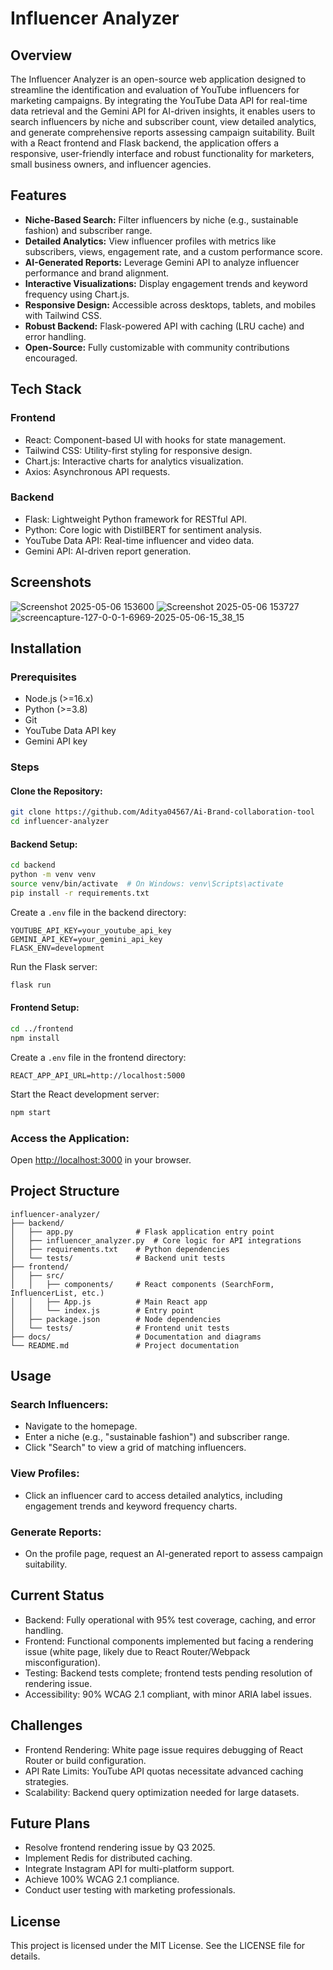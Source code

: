 # Influencer Analyzer



## Overview

The Influencer Analyzer is an open-source web application designed to streamline the identification and evaluation of YouTube influencers for marketing campaigns. By integrating the YouTube Data API for real-time data retrieval and the Gemini API for AI-driven insights, it enables users to search influencers by niche and subscriber count, view detailed analytics, and generate comprehensive reports assessing campaign suitability. Built with a React frontend and Flask backend, the application offers a responsive, user-friendly interface and robust functionality for marketers, small business owners, and influencer agencies.

## Features

- **Niche-Based Search:** Filter influencers by niche (e.g., sustainable fashion) and subscriber range.
- **Detailed Analytics:** View influencer profiles with metrics like subscribers, views, engagement rate, and a custom performance score.
- **AI-Generated Reports:** Leverage Gemini API to analyze influencer performance and brand alignment.
- **Interactive Visualizations:** Display engagement trends and keyword frequency using Chart.js.
- **Responsive Design:** Accessible across desktops, tablets, and mobiles with Tailwind CSS.
- **Robust Backend:** Flask-powered API with caching (LRU cache) and error handling.
- **Open-Source:** Fully customizable with community contributions encouraged.

## Tech Stack

### Frontend

- React: Component-based UI with hooks for state management.
- Tailwind CSS: Utility-first styling for responsive design.
- Chart.js: Interactive charts for analytics visualization.
- Axios: Asynchronous API requests.

### Backend

- Flask: Lightweight Python framework for RESTful API.
- Python: Core logic with DistilBERT for sentiment analysis.
- YouTube Data API: Real-time influencer and video data.
- Gemini API: AI-driven report generation.

## Screenshots
![Screenshot 2025-05-06 153600](https://github.com/user-attachments/assets/cc85f914-a0d7-408a-a812-ae5c9c98f36c)
![Screenshot 2025-05-06 153727](https://github.com/user-attachments/assets/60f3529b-77dd-4f36-9281-96e730064972)
![screencapture-127-0-0-1-6969-2025-05-06-15_38_15](https://github.com/user-attachments/assets/16abc21e-bc3a-49d1-8c36-aebdf8f47141)

## Installation

### Prerequisites

- Node.js (>=16.x)
- Python (>=3.8)
- Git
- YouTube Data API key
- Gemini API key

### Steps

#### Clone the Repository:

```bash
git clone https://github.com/Aditya04567/Ai-Brand-collaboration-tool
cd influencer-analyzer
```

#### Backend Setup:

```bash
cd backend
python -m venv venv
source venv/bin/activate  # On Windows: venv\Scripts\activate
pip install -r requirements.txt
```

Create a `.env` file in the backend directory:

```
YOUTUBE_API_KEY=your_youtube_api_key
GEMINI_API_KEY=your_gemini_api_key
FLASK_ENV=development
```

Run the Flask server:

```bash
flask run
```

#### Frontend Setup:

```bash
cd ../frontend
npm install
```

Create a `.env` file in the frontend directory:

```
REACT_APP_API_URL=http://localhost:5000
```

Start the React development server:

```bash
npm start
```

### Access the Application:

Open [http://localhost:3000](http://localhost:3000) in your browser.

## Project Structure

```
influencer-analyzer/
├── backend/
│   ├── app.py              # Flask application entry point
│   ├── influencer_analyzer.py  # Core logic for API integrations
│   ├── requirements.txt    # Python dependencies
│   └── tests/              # Backend unit tests
├── frontend/
│   ├── src/
│   │   ├── components/     # React components (SearchForm, InfluencerList, etc.)
│   │   ├── App.js          # Main React app
│   │   └── index.js        # Entry point
│   ├── package.json        # Node dependencies
│   └── tests/              # Frontend unit tests
├── docs/                   # Documentation and diagrams
└── README.md               # Project documentation
```

## Usage

### Search Influencers:

- Navigate to the homepage.
- Enter a niche (e.g., "sustainable fashion") and subscriber range.
- Click "Search" to view a grid of matching influencers.

### View Profiles:

- Click an influencer card to access detailed analytics, including engagement trends and keyword frequency charts.

### Generate Reports:

- On the profile page, request an AI-generated report to assess campaign suitability.

## Current Status

- Backend: Fully operational with 95% test coverage, caching, and error handling.
- Frontend: Functional components implemented but facing a rendering issue (white page, likely due to React Router/Webpack misconfiguration).
- Testing: Backend tests complete; frontend tests pending resolution of rendering issue.
- Accessibility: 90% WCAG 2.1 compliant, with minor ARIA label issues.

## Challenges

- Frontend Rendering: White page issue requires debugging of React Router or build configuration.
- API Rate Limits: YouTube API quotas necessitate advanced caching strategies.
- Scalability: Backend query optimization needed for large datasets.

## Future Plans

- Resolve frontend rendering issue by Q3 2025.
- Implement Redis for distributed caching.
- Integrate Instagram API for multi-platform support.
- Achieve 100% WCAG 2.1 compliance.
- Conduct user testing with marketing professionals.


## License

This project is licensed under the MIT License. See the LICENSE file for details.






